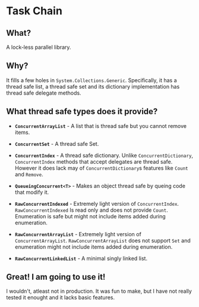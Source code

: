 # Task Chain

## What?

A lock-less parallel library.

## Why?

It fills a few holes in `System.Collections.Generic`. Specifically, it has a thread safe list, a thread safe set and its dictionary implementation has thread safe delegate methods.

## What thread safe types does it provide?

* **`ConcurrentArrayList`** - A list that is thread safe but you cannot remove items. 

* **`ConcurrentSet`** - A thread safe Set.

* **`ConcurrentIndex`** - A thread safe dictionary. Unlike `ConcurrentDictionary`, `ConcurrentIndex` methods that accept delegates are thread safe. However it does lack may of `ConcurrentDictionary`s features like `Count` and `Remove`.

* **`QueueingConcurrent<T>`** - Makes an object thread safe by queing code that modify it.

* **`RawConcurrentIndexed`** - Extremely light version of `ConcurrentIndex`. `RawConcurrentIndexed` Is read only and does not provide `Count`. 
Enumeration is safe but might not include items added during enumeration.

* **`RawConcurrentArrayList`** - Extremely light version of `ConcurrentArrayList`. `RawConcurrentArrayList` does not support `Set` and 
enumeration might not include items added during enumeration.

* **`RawConcurrentLinkedList`** - A minimal singly linked list. 

## Great! I am going to use it!

I wouldn't, atleast not in production. It was fun to make, but I have not really tested it enought and it lacks basic features.

